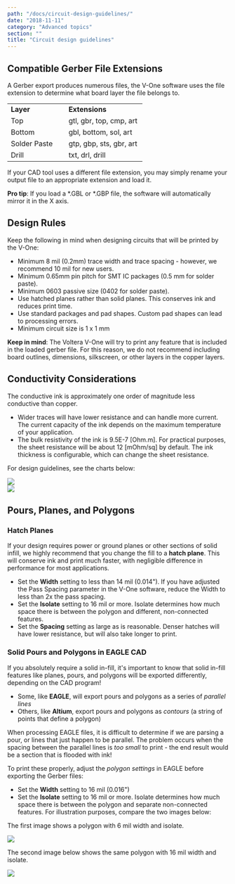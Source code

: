```yaml
---
path: "/docs/circuit-design-guidelines/"
date: "2018-11-11"
category: "Advanced topics"
section: ""
title: "Circuit design guidelines"
---
```


## Compatible Gerber File Extensions

A Gerber export produces numerous files, the V-One software uses the file extension to determine what board layer the file belongs to.

<table style="width: 308px;">
<tbody>
<tr>
<td style="width: 127px;"><strong>Layer</strong></td>
<td style="width: 174px;"><strong>Extensions</strong></td>
</tr>
<tr>
<td style="width: 127px;">Top</td>
<td style="width: 174px;">gtl, gbr, top, cmp, art</td>
</tr>
<tr>
<td style="width: 127px;">Bottom</td>
<td style="width: 174px;">gbl, bottom, sol, art</td>
</tr>
<tr>
<td style="width: 127px;">Solder Paste</td>
<td style="width: 174px;">gtp, gbp, sts, gbr, art</td>
</tr>
<tr>
<td style="width: 127px;">Drill</td>
<td style="width: 174px;">txt, drl, drill</td>
</tr>
</tbody>
</table>

If your CAD tool uses a different file extension, you may simply rename your output file to an appropriate extension and load it.

<div class="warning info">
<p><strong>Pro tip</strong>: If you load a *.GBL or *.GBP file, the software will automatically mirror it in the X axis.</p>
</div>

## Design Rules

Keep the following in mind when designing circuits that will be printed by the V-One:

- Minimum 8 mil (0.2mm) trace width and trace spacing - however, we recommend 10 mil for new users.
- Minimum 0.65mm pin pitch for SMT IC packages (0.5 mm for solder paste).
- Minimum 0603 passive size (0402 for solder paste).
- Use hatched planes rather than solid planes. This conserves ink and reduces print time.
- Use standard packages and pad shapes. Custom pad shapes can lead to processing errors.
- Minimum circuit size is 1 x 1 mm

**Keep in mind**: The Voltera V-One will try to print any feature that is included in the loaded gerber file. For this reason, we do not recommend including board outlines, dimensions, silkscreen, or other layers in the copper layers.

## Conductivity Considerations

The conductive ink is approximately one order of magnitude less conductive than copper.

- Wider traces will have lower resistance and can handle more current. The current capacity of the ink depends on the maximum temperature of your application.
- The bulk resistivity of the ink is 9.5E-7 [Ohm.m]. For practical purposes, the sheet resistance will be about 12 [mOhm/sq] by default. The ink thickness is configurable, which can change the sheet resistance.

For design guidelines, see the charts below:

<div class="media-wrapper">
<img src="/docs/advanced/circuitDesignGuidelines/Current-Capacity.png">
</div>

<div class="media-wrapper">
<img src="/docs/advanced/circuitDesignGuidelines/Conductive-Ink-Resistance.jpg">
</div>

## Pours, Planes, and Polygons

### Hatch Planes

If your design requires power or ground planes or other sections of solid infill, we highly recommend that you change the fill to a **hatch plane**. This will conserve ink and print much faster, with negligible difference in performance for most applications.

- Set the **Width** setting to less than 14 mil (0.014"). If you have adjusted the Pass Spacing parameter in the V-One software, reduce the Width to less than 2x the pass spacing.
- Set the **Isolate** setting to 16 mil or more. Isolate determines how much space there is between the polygon and different, non-connected features.
- Set the **Spacing** setting as large as is reasonable. Denser hatches will have lower resistance, but will also take longer to print.

### Solid Pours and Polygons in EAGLE CAD

If you absolutely require a solid in-fill, it's important to know that solid in-fill features like planes, pours, and polygons will be exported differently, depending on the CAD program!

- Some, like **EAGLE**, will export pours and polygons as a series of _parallel lines_
- Others, like **Altium**, export pours and polygons as _contours_ (a string of points that define a polygon)

When processing EAGLE files, it is difficult to determine if we are parsing a pour, or lines that just happen to be parallel. The problem occurs when the spacing between the parallel lines is _too small_ to print - the end result would be a section that is flooded with ink!

To print these properly, adjust the _polygon settings_ in EAGLE before exporting the Gerber files:

- Set the **Width** setting to 16 mil (0.016")
- Set the **Isolate** setting to 16 mil or more. Isolate determines how much space there is between the polygon and separate non-connected features.
  For illustration purposes, compare the two images below:

The first image shows a polygon with 6 mil width and isolate.

<div class="media-wrapper">
<img src="/docs/advanced/circuitDesignGuidelines/default_pour.png">
</div>

The second image below shows the same polygon with 16 mil width and isolate.

<div class="media-wrapper">
<img src="/docs/advanced/circuitDesignGuidelines/edited_pour.png">
</div>
